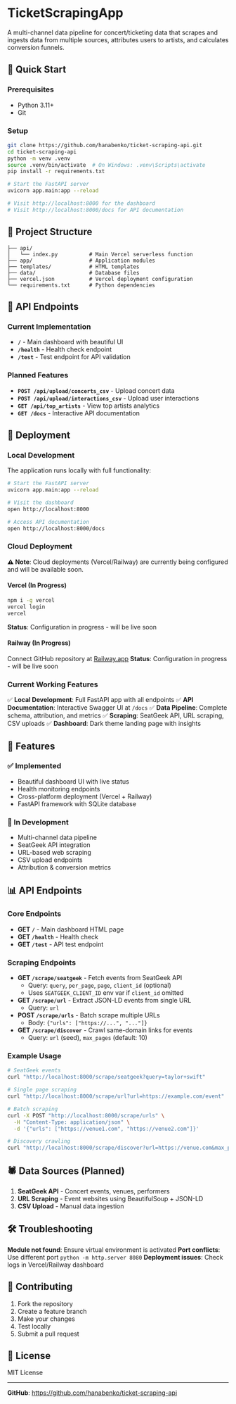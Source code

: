 # TicketScrapingApp

A multi-channel data pipeline for concert/ticketing data that scrapes and ingests data from multiple sources, attributes users to artists, and calculates conversion funnels.

## 🚀 Quick Start

### Prerequisites

- Python 3.11+
- Git

### Setup

```bash
git clone https://github.com/hanabenko/ticket-scraping-api.git
cd ticket-scraping-api
python -m venv .venv
source .venv/bin/activate  # On Windows: .venv\Scripts\activate
pip install -r requirements.txt

# Start the FastAPI server
uvicorn app.main:app --reload

# Visit http://localhost:8000 for the dashboard
# Visit http://localhost:8000/docs for API documentation
```

## 📁 Project Structure

```
├── api/
│   └── index.py          # Main Vercel serverless function
├── app/                  # Application modules
├── templates/            # HTML templates
├── data/                 # Database files
├── vercel.json           # Vercel deployment configuration
└── requirements.txt      # Python dependencies
```

## 🔧 API Endpoints

### Current Implementation

- **`/`** - Main dashboard with beautiful UI
- **`/health`** - Health check endpoint
- **`/test`** - Test endpoint for API validation

### Planned Features

- **`POST /api/upload/concerts_csv`** - Upload concert data
- **`POST /api/upload/interactions_csv`** - Upload user interactions
- **`GET /api/top_artists`** - View top artists analytics
- **`GET /docs`** - Interactive API documentation

## 🚀 Deployment

### Local Development

The application runs locally with full functionality:

```bash
# Start the FastAPI server
uvicorn app.main:app --reload

# Visit the dashboard
open http://localhost:8000

# Access API documentation
open http://localhost:8000/docs
```

### Cloud Deployment

**⚠️ Note**: Cloud deployments (Vercel/Railway) are currently being configured and will be available soon.

#### Vercel (In Progress)
```bash
npm i -g vercel
vercel login
vercel
```
**Status**: Configuration in progress - will be live soon

#### Railway (In Progress)
Connect GitHub repository at [Railway.app](https://railway.app)
**Status**: Configuration in progress - will be live soon

### Current Working Features

✅ **Local Development**: Full FastAPI app with all endpoints
✅ **API Documentation**: Interactive Swagger UI at `/docs`
✅ **Data Pipeline**: Complete schema, attribution, and metrics
✅ **Scraping**: SeatGeek API, URL scraping, CSV uploads
✅ **Dashboard**: Dark theme landing page with insights

## 🎯 Features

### ✅ Implemented

- Beautiful dashboard UI with live status
- Health monitoring endpoints
- Cross-platform deployment (Vercel + Railway)
- FastAPI framework with SQLite database

### 🚧 In Development

- Multi-channel data pipeline
- SeatGeek API integration
- URL-based web scraping
- CSV upload endpoints
- Attribution & conversion metrics

## 📊 API Endpoints

### Core Endpoints

- **GET `/`** - Main dashboard HTML page
- **GET `/health`** - Health check
- **GET `/test`** - API test endpoint

### Scraping Endpoints

- **GET `/scrape/seatgeek`** - Fetch events from SeatGeek API
  - Query: `query`, `per_page`, `page`, `client_id` (optional)
  - Uses `SEATGEEK_CLIENT_ID` env var if `client_id` omitted
- **GET `/scrape/url`** - Extract JSON-LD events from single URL
  - Query: `url`
- **POST `/scrape/urls`** - Batch scrape multiple URLs
  - Body: `{"urls": ["https://...", "..."]}`
- **GET `/scrape/discover`** - Crawl same-domain links for events
  - Query: `url` (seed), `max_pages` (default: 10)

### Example Usage

```bash
# SeatGeek events
curl "http://localhost:8000/scrape/seatgeek?query=taylor+swift"

# Single page scraping
curl "http://localhost:8000/scrape/url?url=https://example.com/event"

# Batch scraping
curl -X POST "http://localhost:8000/scrape/urls" \
  -H "Content-Type: application/json" \
  -d '{"urls": ["https://venue1.com", "https://venue2.com"]}'

# Discovery crawling
curl "http://localhost:8000/scrape/discover?url=https://venue.com&max_pages=5"
```

## 🕷️ Data Sources (Planned)

1. **SeatGeek API** - Concert events, venues, performers
2. **URL Scraping** - Event websites using BeautifulSoup + JSON-LD
3. **CSV Upload** - Manual data ingestion

## 🛠️ Troubleshooting

**Module not found**: Ensure virtual environment is activated
**Port conflicts**: Use different port `python -m http.server 8080`
**Deployment issues**: Check logs in Vercel/Railway dashboard

## 🤝 Contributing

1. Fork the repository
2. Create a feature branch
3. Make your changes
4. Test locally
5. Submit a pull request

## 📝 License

MIT License

---

**GitHub**: https://github.com/hanabenko/ticket-scraping-api
